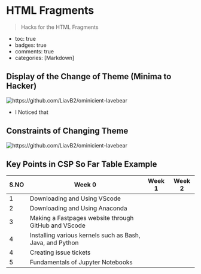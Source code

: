 # HTML Fragments
> Hacks for the HTML Fragments

- toc: true 
- badges: true
- comments: true
- categories: [Markdown]

## Display of the Change of Theme (Minima to Hacker)
![]({{site.baseurl}}/images/changetheme.png "https://github.com/LiavB2/ominicient-lavebear") 

- I Noticed that


## Constraints of Changing Theme
![]({{site.baseurl}}/images/BashInHacker.png "https://github.com/LiavB2/ominicient-lavebear") 




## Key Points in CSP So Far Table Example
|S.NO| Week 0|Week 1|Week 2|             
|--- |-------|------|------|
| 1  |Downloading and Using VScode|
| 2  |Downloading and Using Anaconda| 
| 3  |Making a Fastpages website through GitHub and VScode| 
| 4  |Installing various kernels such as Bash, Java, and Python|
| 4  |Creating issue tickets|
| 5  |Fundamentals of Jupyter Notebooks|
